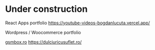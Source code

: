 # Under construction
React Apps portfolio
https://youtube-videos-bogdanlucuta.vercel.app/

Wordpress / Woocommerce portfolio

<a href="https://gsmbox.ro/" target="_blank">gsmbox.ro</a>
https://dulciuricusuflet.ro/
